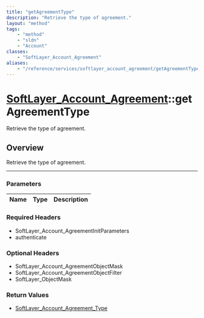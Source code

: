 ```yaml
---
title: "getAgreementType"
description: "Retrieve the type of agreement."
layout: "method"
tags:
    - "method"
    - "sldn"
    - "Account"
classes:
    - "SoftLayer_Account_Agreement"
aliases:
    - "/reference/services/softlayer_account_agreement/getAgreementType"
---
```

# [SoftLayer_Account_Agreement](/reference/services/SoftLayer_Account_Agreement)::getAgreementType


Retrieve the type of agreement.


## Overview 
Retrieve the type of agreement.

-----

### Parameters 
|Name | Type | Description |
| --- | --- | --- |


### Required Headers
* SoftLayer_Account_AgreementInitParameters
* authenticate


### Optional Headers
* SoftLayer_Account_AgreementObjectMask
* SoftLayer_Account_AgreementObjectFilter
* SoftLayer_ObjectMask

### Return Values
* <a href='/reference/datatypes/SoftLayer_Account_Agreement_Type'>SoftLayer_Account_Agreement_Type </a>




